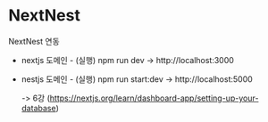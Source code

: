 # NextNest

NextNest 연동

- nextjs 도메인 - (실행) npm run dev -> http://localhost:3000

- nestjs 도메인 - (실행) npm run start:dev -> http://localhost:5000

  -> 6강 (https://nextjs.org/learn/dashboard-app/setting-up-your-database)
